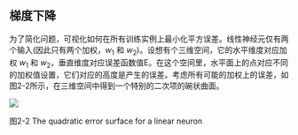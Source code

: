 ## 梯度下降
为了简化问题，可视化如何在所有训练实例上最小化平方误差。线性神经元仅有两个输入(因此只有两个加权，$w_1$ 和 $w_2$)。设想有个三维空间，它的水平维度对应加权 $w_1$ 和 $w_2$，垂直维度对应误差函数值E。在这个空间里，水平面上的点对应不同的加权值设置，它们对应的高度是产生的误差。考虑所有可能的加权上的误差，如图2-2所示，在三维空间中得到一个特别的二次项的碗状曲面。

![](https://github.com/lucasbyAI/Fundamental_of_Deep_Learning_ZH/blob/master/images_folder/Fig2-2.png)

图2-2 The quadratic error surface for a linear neuron

